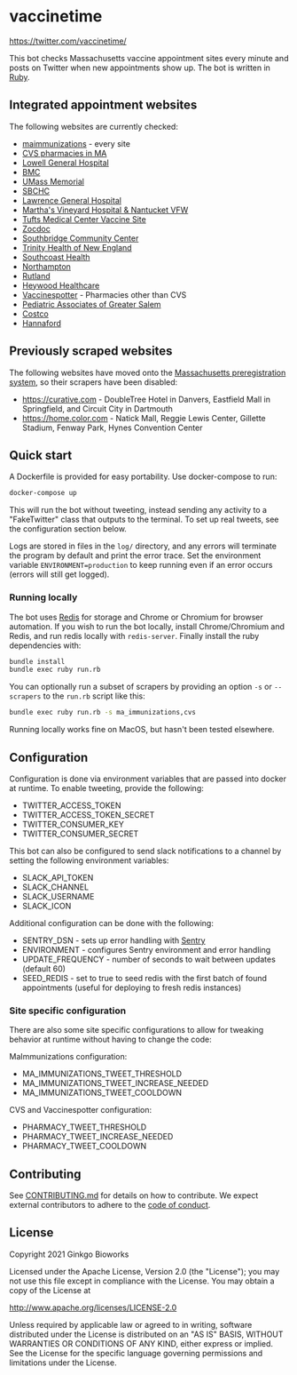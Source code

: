 # vaccinetime

https://twitter.com/vaccinetime/

This bot checks Massachusetts vaccine appointment sites every minute and posts
on Twitter when new appointments show up. The bot is written in
[Ruby](https://www.ruby-lang.org/en/).

## Integrated appointment websites

The following websites are currently checked:

* [maimmunizations](https://www.maimmunizations.org) - every site
* [CVS pharmacies in MA](https://www.cvs.com)
* [Lowell General Hospital](https://www.lowellgeneralvaccine.com)
* [BMC](https://www.bmc.org/covid-19-vaccine-locations)
* [UMass Memorial](https://mychartonline.umassmemorial.org/mychart/openscheduling?specialty=15&hidespecialtysection=1)
* [SBCHC](https://forms.office.com/Pages/ResponsePage.aspx?id=J8HP3h4Z8U-yP8ih3jOCukT-1W6NpnVIp4kp5MOEapVUOTNIUVZLODVSMlNSSVc2RlVMQ1o1RjNFUy4u)
* [Lawrence General Hospital](https://lawrencegeneralcovidvaccine.as.me/schedule.php)
* [Martha's Vineyard Hospital & Nantucket VFW](https://covidvaccine.massgeneralbrigham.org/)
* [Tufts Medical Center Vaccine Site](https://www.tuftsmcvaccine.org)
* [Zocdoc](https://www.zocdoc.com/vaccine/screener?state=MA)
* [Southbridge Community Center](https://www.harringtonhospital.org)
* [Trinity Health of New England](https://www.trinityhealthofne.org)
* [Southcoast Health](https://www.southcoast.org)
* [Northampton](https://www.northamptonma.gov/2219/Vaccine-Clinics)
* [Rutland](https://www.rrecc.us/vaccine)
* [Heywood Healthcare](https://gardnervaccinations.as.me/schedule.php)
* [Vaccinespotter](https://www.vaccinespotter.org/MA/) - Pharmacies other than CVS
* [Pediatric Associates of Greater Salem](https://consumer.scheduling.athena.io/?departmentId=2804-102)
* [Costco](https://www.costco.com/covid-vaccine.html)
* [Hannaford](https://hannafordsched.rxtouch.com/rbssched/program/covid19/Patient)

## Previously scraped websites

The following websites have moved onto the
[Massachusetts preregistration system](https://www.mass.gov/info-details/preregister-for-a-covid-19-vaccine-appointment),
so their scrapers have been disabled:

* https://curative.com - DoubleTree Hotel in Danvers, Eastfield Mall in Springfield, and Circuit City in Dartmouth
* https://home.color.com - Natick Mall, Reggie Lewis Center, Gillette Stadium, Fenway Park, Hynes Convention Center

## Quick start

A Dockerfile is provided for easy portability. Use docker-compose to run:

```bash
docker-compose up
```

This will run the bot without tweeting, instead sending any activity to a
"FakeTwitter" class that outputs to the terminal. To set up real tweets, see
the configuration section below.

Logs are stored in files in the `log/` directory, and any errors will terminate
the program by default and print the error trace. Set the environment variable
`ENVIRONMENT=production` to keep running even if an error occurs (errors will
still get logged).

### Running locally

The bot uses [Redis](https://redis.io/) for storage and Chrome or Chromium for
browser automation. If you wish to run the bot locally, install Chrome/Chromium
and Redis, and run redis locally with `redis-server`. Finally install the ruby
dependencies with:

```bash
bundle install
bundle exec ruby run.rb
```

You can optionally run a subset of scrapers by providing an option `-s` or
`--scrapers` to the `run.rb` script like this:

```bash
bundle exec ruby run.rb -s ma_immunizations,cvs
```

Running locally works fine on MacOS, but hasn't been tested elsewhere.

## Configuration

Configuration is done via environment variables that are passed into docker at
runtime. To enable tweeting, provide the following:

* TWITTER_ACCESS_TOKEN
* TWITTER_ACCESS_TOKEN_SECRET
* TWITTER_CONSUMER_KEY
* TWITTER_CONSUMER_SECRET

This bot can also be configured to send slack notifications to a channel by
setting the following environment variables:

* SLACK_API_TOKEN
* SLACK_CHANNEL
* SLACK_USERNAME
* SLACK_ICON

Additional configuration can be done with the following:

* SENTRY_DSN - sets up error handling with [Sentry](https://sentry.io)
* ENVIRONMENT - configures Sentry environment and error handling
* UPDATE_FREQUENCY - number of seconds to wait between updates (default 60)
* SEED_REDIS - set to true to seed redis with the first batch of found
  appointments (useful for deploying to fresh redis instances)

### Site specific configuration

There are also some site specific configurations to allow for tweaking behavior
at runtime without having to change the code:

MaImmunizations configuration:

* MA_IMMUNIZATIONS_TWEET_THRESHOLD
* MA_IMMUNIZATIONS_TWEET_INCREASE_NEEDED
* MA_IMMUNIZATIONS_TWEET_COOLDOWN

CVS and Vaccinespotter configuration:

* PHARMACY_TWEET_THRESHOLD
* PHARMACY_TWEET_INCREASE_NEEDED
* PHARMACY_TWEET_COOLDOWN

## Contributing

See [CONTRIBUTING.md](CONTRIBUTING.md) for details on how to contribute. We
expect external contributors to adhere to the
[code of conduct](CODE_OF_CONDUCT.md).

## License

Copyright 2021 Ginkgo Bioworks

Licensed under the Apache License, Version 2.0 (the "License");
you may not use this file except in compliance with the License.
You may obtain a copy of the License at

http://www.apache.org/licenses/LICENSE-2.0

Unless required by applicable law or agreed to in writing, software
distributed under the License is distributed on an "AS IS" BASIS,
WITHOUT WARRANTIES OR CONDITIONS OF ANY KIND, either express or implied.
See the License for the specific language governing permissions and
limitations under the License.
